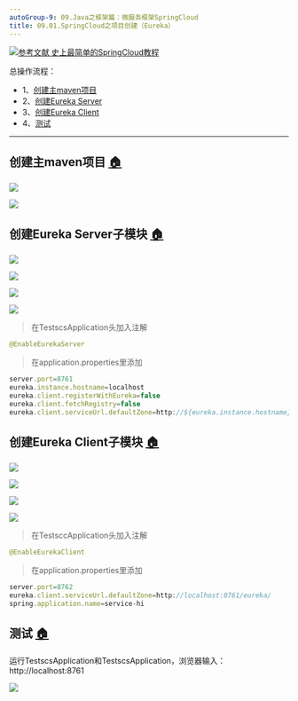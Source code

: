 ```yaml
---
autoGroup-9: 09.Java之框架篇：微服务框架SpringCloud
title: 09.01.SpringCloud之项目创建（Eureka）
---
```


[![](https://img.shields.io/badge/参考文献-史上最简单的SpringCloud教程-yellow.svg "参考文献 史上最简单的SpringCloud教程")](https://blog.csdn.net/forezp/column/info/15197/3)

总操作流程：
- 1、[创建主maven项目](#SpringCloud-01)
- 2、[创建Eureka Server](#SpringCloud-02)
- 3、[创建Eureka Client](#SpringCloud-03)
- 4、[测试](#SpringCloud-04)

***
## 创建主maven项目 <a name="SpringCloud-01" href="#" >:house:</a>

![](./image/09.01-1.png)

![](./image/09.01-2.png)

## 创建Eureka Server子模块 <a name="SpringCloud-01" href="#" >:house:</a>

![](./image/09.01-3.png)

![](./image/09.01-4.png)

![](./image/09.01-5.png)

![](./image/09.01-6.png)

> 在TestscsApplication头加入注解
```java
@EnableEurekaServer
```

> 在application.properties里添加

```js
server.port=8761
eureka.instance.hostname=localhost
eureka.client.registerWithEureka=false
eureka.client.fetchRegistry=false
eureka.client.serviceUrl.defaultZone=http://${eureka.instance.hostname}:${server.port}/eureka/


```

## 创建Eureka Client子模块 <a name="SpringCloud-03" href="#" >:house:</a>

![](./image/09.01-3.png)

![](./image/09.01-4.png)

![](./image/09.01-7.png)

![](./image/09.01-6.png)

> 在TestsccApplication头加入注解
```java
@EnableEurekaClient
```

> 在application.properties里添加

```js
server.port=8762
eureka.client.serviceUrl.defaultZone=http://localhost:8761/eureka/
spring.application.name=service-hi

```

## 测试 <a name="SpringCloud-04" href="#" >:house:</a>

运行TestscsApplication和TestscsApplication，浏览器输入：http://localhost:8761

![](./image/09.01-8.png)